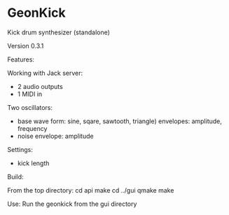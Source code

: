 # GeonKick

Kick drum synthesizer (standalone)

Version 0.3.1

Features:

Working with Jack server:

- 2 audio outputs
- 1 MIDI in

Two oscillators:
 - base
      wave form: sine, sqare, sawtooth, triangle)
      envelopes: amplitude, frequency
 - noise
      envelope: amplitude

Settings:
  - kick length

Build:

From the top directory:
cd api
make
cd ../gui
qmake
make

Use:
Run the geonkick from the gui directory
